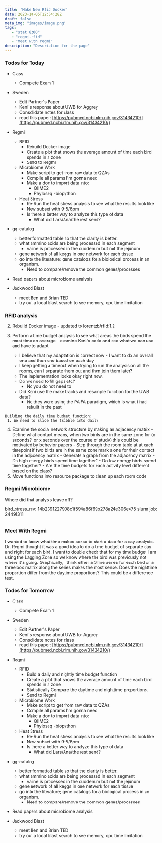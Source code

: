 ```yaml
---
title: 'Make New Rfid Docker'
date: 2023-10-05T12:54:28Z
draft: false
meta_img: "images/image.png"
tags:
   - "stat 8200"
   - "regmi-rfid"
   - "meet with regmi"
description: "Description for the page"
---
```


### Todos for Today

- Class
  - Complete Exam 1
  
- Sweden
  - Edit Partner's Paper
  - Keni's response about UWB for Aggrey
  - Consolidate notes for class
  - read this paper: [https://pubmed.ncbi.nlm.nih.gov/31434210/](https://pubmed.ncbi.nlm.nih.gov/31434210/)
  
- Regmi
  - RFID
    - Rebuild Docker image
    - Create a plot that shows the average amount of time each bird spends in a zone
    - Send to Regmi
  - Microbiome Work
    - Make script to get from raw data to QZAs
    - Compile all params I'm gonna need
    - Make a doc to import data into:
      - QIIME2
      - Phyloseq
      -biopython
  - Heat Stress
    - Re-Run the heat stress analysis to see what the results look like
    - New subset with 9-5/6pm
    - Is there a better way to analyze this type of data
      - What did Lars/Ana/the rest send?
      
- gg-catalog
  - better formatted table so that the clarity is better.
  - what ammino acids are being processed in each segment
    - valine is processed in the duodenum but not the jejunum
  - gene network of all keggs in one network for each tissue
  - go into the literature; gene catalogs for a biological process in an organism.
      - Need to compare/remove the common genes/processes 

 
- Read papers about microbiome analysis

  
- Jackwood Blast
  - meet Ben and Brian TBD
  - try out a local blast search to see memory, cpu time limitation 
  

### RFID analysis
  
  2. Rebuild Docker image
    - updated to lorentzb/rfid:1.2
    
  3. Perform a time budget analysis to see what areas the birds spend the most time on average
    - examine Keni's code and see what we can use and have to adapt
      - I believe that my adaptation is correct now
    - I want to do an overall one and then one based on each day
      - I keep getting a timeout when trying to run the analysis on all the rooms, can I separate them out and then join them later?
      - The implementation looks okay right now. 
      - Do we need to fill gaps etc?
        - No you do not need to 
      - Did Keni use the make tracks and resample function for the UWB data?
        - No they were using the PA FA paradigm, which is what I had rebuilt in the past

    Building the daily time budget function:
     1. We need to slice the tsibble into daily 
      
  4. Examine the social network structure by making an adjacency matrix
    - Define what contact means, when two birds are in the same zone for (x seconds?, or x seconds over the course of study) this could be motivated by behavior papers
    - Step through the room table at at each timepoint if two birds are in the same zone mark a one for their contact in the adjacency matrix
    - Generate a graph from the adjacency matrix
    - Do high energy birds spend time together?
    - Do low energy birds spend time together?
    - Are the time budgets for each activity level different based on the class?
  5. Move functions into resource package to clean up each room code
    
    
### Regmi Microbiome

Where did that analysis leave off?

bird_stress_rev: 14b2391227908c1f594a86f69b278a24e306e475
slurm job: 24491311

```bash
```

### Meet With Regmi 

I wanted to know what time makes sense to start a date for a day analysis. Dr. Regmi thought it was a good idea to do a time budget of separate day and night for each bird. I want to double check that for my time budget I am using the Lagging Zone so we know where the bird was previously not where it's going. Graphically, I think either a 3 line series for each bird or a three box matrix along the series makes the most sense. Does the nighttime proportion differ from the daytime proportions? This could be a difference test.

### Todos for Tomorrow

- Class
  - Complete Exam 1
  
- Sweden
  - Edit Partner's Paper
  - Keni's response about UWB for Aggrey
  - Consolidate notes for class
  - read this paper: [https://pubmed.ncbi.nlm.nih.gov/31434210/](https://pubmed.ncbi.nlm.nih.gov/31434210/)
  
- Regmi
  - RFID
    - Build a daily and nightly time budget function
    - Create a plot that shows the average amount of time each bird spends in a zone
    - Statistically Compare the daytime and nighttime proportions.
    - Send to Regmi
  - Microbiome Work
    - Make script to get from raw data to QZAs
    - Compile all params I'm gonna need
    - Make a doc to import data into:
      - QIIME2
      - Phyloseq
      -biopython
  - Heat Stress
    - Re-Run the heat stress analysis to see what the results look like
    - New subset with 9-5/6pm
    - Is there a better way to analyze this type of data
      - What did Lars/Ana/the rest send?
      
- gg-catalog
  - better formatted table so that the clarity is better.
  - what ammino acids are being processed in each segment
    - valine is processed in the duodenum but not the jejunum
  - gene network of all keggs in one network for each tissue
  - go into the literature; gene catalogs for a biological process in an organism.
      - Need to compare/remove the common genes/processes 

 
- Read papers about microbiome analysis

  
- Jackwood Blast
  - meet Ben and Brian TBD
  - try out a local blast search to see memory, cpu time limitation 